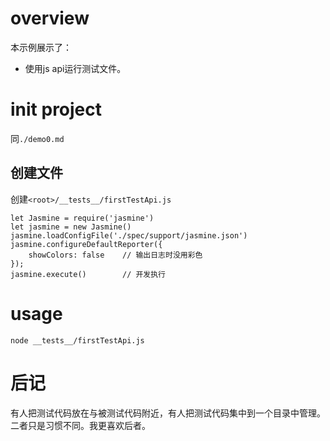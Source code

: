 # overview
本示例展示了：
- 使用js api运行测试文件。

# init project
同`./demo0.md`

## 创建文件
创建`<root>/__tests__/firstTestApi.js`
```
let Jasmine = require('jasmine')
let jasmine = new Jasmine()
jasmine.loadConfigFile('./spec/support/jasmine.json')
jasmine.configureDefaultReporter({
    showColors: false    // 输出日志时没用彩色
});
jasmine.execute()        // 开发执行
```

# usage
`node __tests__/firstTestApi.js`

# 后记
有人把测试代码放在与被测试代码附近，有人把测试代码集中到一个目录中管理。二者只是习惯不同。我更喜欢后者。